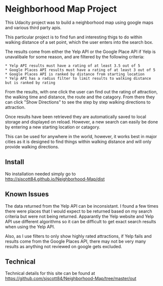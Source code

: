 # Neighborhood Map Project

This Udacity project was to build a neighborhood map using google maps and various third party apis.

This particular project is to find fun and interesting thigs to do within walking distance of a set point, which the user enters into the search box.

The results come from either the Yelp API or the Google Place API if Yelp is unavalibale for some reason, and are filtered by the following criteria:

	* Yelp API results must have a rating of at least 3.5 out of 5
	* Google Places API results must have a rating of at least 3 out of 5
	* Google Places API is ranked by distance from starting location
	* Yelp API has a radius filter to limit results to walking distance but is ranked by rating

From the results, with one click the user can find out the rating of attraction, the walking time and distance, the route and the catagory. From there they can click "Show Directions" to see the step by step walking directions to attraction.

Once results have been retrieved they are automatically saved to local storage and displayed on reload.  However, a new search can easily be done by entering a new starting location or catagory.

This can be used for anywhere in the world, however, it works best in major cities as it is designed to find things within walking distance and will only provide walking directions.

## Install

No installation needed simply go to http://sjscott84.github.io/Neighborhood-Map/dist

## Known Issues

The data returned from the Yelp API can be inconsistant.  I found a few times there were places that I would expect to be returned based on my search criteria but were not being returned.  Apparantly the Yelp website and Yelp API use different algorithms so it can be difficult to get exact search results when using the Yelp API.

Also, as I use filters to only show highly rated attractions, if Yelp fails and results come from the Google Places API, there may not be very many results as anything not reviewed on google gets excluded.


## Technical

Technical details for this site can be found at https://github.com/sjscott84/Neighborhood-Map/tree/master/out
